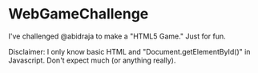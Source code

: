 WebGameChallenge
================

I've challenged @abidraja to make a "HTML5 Game." Just for fun.

Disclaimer: I only know basic HTML and "Document.getElementById()" in Javascript. Don't expect much (or anything really).
